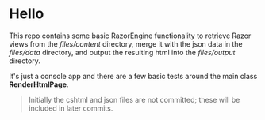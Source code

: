 # Hello

This repo contains some basic RazorEngine functionality to retrieve Razor views from the *files/content* directory, merge it with the json data in the *files/data* directory, and output the resulting html into the *files/output* directory.

It's just a console app and there are a few basic tests around the main class **RenderHtmlPage**.

>Initially the cshtml and json files are not committed; these will be included in later commits.